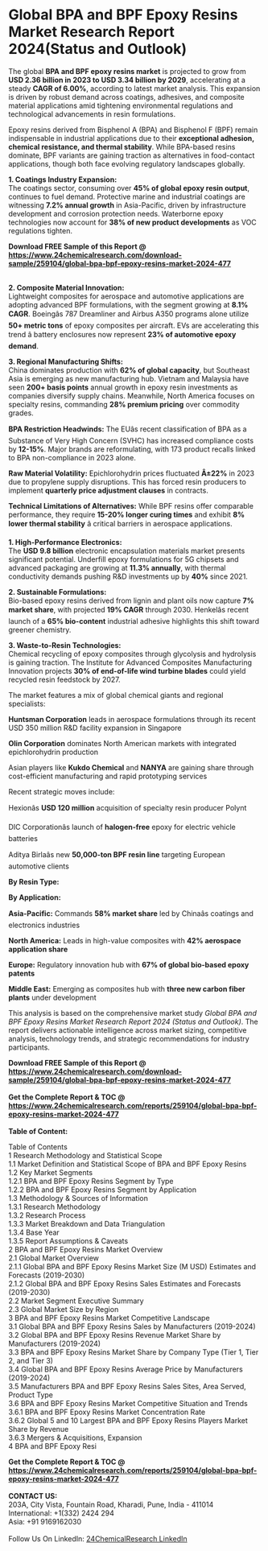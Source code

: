 <h1>Global BPA and BPF Epoxy Resins Market Research Report 2024(Status and Outlook)</h1><p>The global <strong>BPA and BPF epoxy resins market</strong> is projected to grow from <strong>USD 2.36 billion in 2023 to USD 3.34 billion by 2029</strong>, accelerating at a steady <strong>CAGR of 6.00%</strong>, according to latest market analysis. This expansion is driven by robust demand across coatings, adhesives, and composite material applications amid tightening environmental regulations and technological advancements in resin formulations.</p><p>Epoxy resins derived from Bisphenol A (BPA) and Bisphenol F (BPF) remain indispensable in industrial applications due to their <strong>exceptional adhesion, chemical resistance, and thermal stability</strong>. While BPA-based resins dominate, BPF variants are gaining traction as alternatives in food-contact applications, though both face evolving regulatory landscapes globally.</p><p><strong>1. Coatings Industry Expansion:</strong><br>
The coatings sector, consuming over <strong>45% of global epoxy resin output</strong>, continues to fuel demand. Protective marine and industrial coatings are witnessing <strong>7.2% annual growth</strong> in Asia-Pacific, driven by infrastructure development and corrosion protection needs. Waterborne epoxy technologies now account for <strong>38% of new product developments</strong> as VOC regulations tighten.</p><div><b>Download FREE Sample of this Report @ 
            <a href="https://www.24chemicalresearch.com/download-sample/259104/global-bpa-bpf-epoxy-resins-market-2024-477">
            https://www.24chemicalresearch.com/download-sample/259104/global-bpa-bpf-epoxy-resins-market-2024-477</a></b></div><br><p><strong>2. Composite Material Innovation:</strong><br>
Lightweight composites for aerospace and automotive applications are adopting advanced BPF formulations, with the segment growing at <strong>8.1% CAGR</strong>. Boeingâs 787 Dreamliner and Airbus A350 programs alone utilize <strong>50+ metric tons</strong> of epoxy composites per aircraft. EVs are accelerating this trend â battery enclosures now represent <strong>23% of automotive epoxy demand</strong>.</p><p><strong>3. Regional Manufacturing Shifts:</strong><br>
China dominates production with <strong>62% of global capacity</strong>, but Southeast Asia is emerging as new manufacturing hub. Vietnam and Malaysia have seen <strong>200+ basis points</strong> annual growth in epoxy resin investments as companies diversify supply chains. Meanwhile, North America focuses on specialty resins, commanding <strong>28% premium pricing</strong> over commodity grades.</p><p><strong>BPA Restriction Headwinds:</strong> The EUâs recent classification of BPA as a Substance of Very High Concern (SVHC) has increased compliance costs by <strong>12-15%</strong>. Major brands are reformulating, with 173 product recalls linked to BPA non-compliance in 2023 alone.</p><p><strong>Raw Material Volatility:</strong> Epichlorohydrin prices fluctuated <strong>Â±22%</strong> in 2023 due to propylene supply disruptions. This has forced resin producers to implement <strong>quarterly price adjustment clauses</strong> in contracts.</p><p><strong>Technical Limitations of Alternatives:</strong> While BPF resins offer comparable performance, they require <strong>15-20% longer curing times</strong> and exhibit <strong>8% lower thermal stability</strong> â critical barriers in aerospace applications.</p><p><strong>1. High-Performance Electronics:</strong><br>
The <strong>USD 9.8 billion</strong> electronic encapsulation materials market presents significant potential. Underfill epoxy formulations for 5G chipsets and advanced packaging are growing at <strong>11.3% annually</strong>, with thermal conductivity demands pushing R&amp;D investments up by <strong>40%</strong> since 2021.</p><p><strong>2. Sustainable Formulations:</strong><br>
Bio-based epoxy resins derived from lignin and plant oils now capture <strong>7% market share</strong>, with projected <strong>19% CAGR</strong> through 2030. Henkelâs recent launch of a <strong>65% bio-content</strong> industrial adhesive highlights this shift toward greener chemistry.</p><p><strong>3. Waste-to-Resin Technologies:</strong><br>
Chemical recycling of epoxy composites through glycolysis and hydrolysis is gaining traction. The Institute for Advanced Composites Manufacturing Innovation projects <strong>30% of end-of-life wind turbine blades</strong> could yield recycled resin feedstock by 2027.</p><p>The market features a mix of global chemical giants and regional specialists:</p><p><strong>Huntsman Corporation</strong> leads in aerospace formulations through its recent USD 350 million R&amp;D facility expansion in Singapore</p><p><strong>Olin Corporation</strong> dominates North American markets with integrated epichlorohydrin production</p><p>Asian players like <strong>Kukdo Chemical</strong> and <strong>NANYA</strong> are gaining share through cost-efficient manufacturing and rapid prototyping services</p><p>Recent strategic moves include:</p><p>Hexionâs <strong>USD 120 million</strong> acquisition of specialty resin producer Polynt</p><p>DIC Corporationâs launch of <strong>halogen-free</strong> epoxy for electric vehicle batteries</p><p>Aditya Birlaâs new <strong>50,000-ton BPF resin line</strong> targeting European automotive clients</p><p><strong>By Resin Type:</strong></p><p><strong>By Application:</strong></p><p><strong>Asia-Pacific:</strong> Commands <strong>58% market share</strong> led by Chinaâs coatings and electronics industries</p><p><strong>North America:</strong> Leads in high-value composites with <strong>42% aerospace application share</strong></p><p><strong>Europe:</strong> Regulatory innovation hub with <strong>67% of global bio-based epoxy patents</strong></p><p><strong>Middle East:</strong> Emerging as composites hub with <strong>three new carbon fiber plants</strong> under development</p><p>This analysis is based on the comprehensive market study <em>Global BPA and BPF Epoxy Resins Market Research Report 2024 (Status and Outlook)</em>. The report delivers actionable intelligence across market sizing, competitive analysis, technology trends, and strategic recommendations for industry participants.</p><div><b>Download FREE Sample of this Report @ 
            <a href="https://www.24chemicalresearch.com/download-sample/259104/global-bpa-bpf-epoxy-resins-market-2024-477">
            https://www.24chemicalresearch.com/download-sample/259104/global-bpa-bpf-epoxy-resins-market-2024-477</a></b></div><br><div><b>Get the Complete Report & TOC @ 
            <a href="https://www.24chemicalresearch.com/reports/259104/global-bpa-bpf-epoxy-resins-market-2024-477">
            https://www.24chemicalresearch.com/reports/259104/global-bpa-bpf-epoxy-resins-market-2024-477</a></b></div><br>
            <b>Table of Content:</b><p>Table of Contents<br />
1 Research Methodology and Statistical Scope<br />
1.1 Market Definition and Statistical Scope of BPA and BPF Epoxy Resins<br />
1.2 Key Market Segments<br />
1.2.1 BPA and BPF Epoxy Resins Segment by Type<br />
1.2.2 BPA and BPF Epoxy Resins Segment by Application<br />
1.3 Methodology & Sources of Information<br />
1.3.1 Research Methodology<br />
1.3.2 Research Process<br />
1.3.3 Market Breakdown and Data Triangulation<br />
1.3.4 Base Year<br />
1.3.5 Report Assumptions & Caveats<br />
2 BPA and BPF Epoxy Resins Market Overview<br />
2.1 Global Market Overview<br />
2.1.1 Global BPA and BPF Epoxy Resins Market Size (M USD) Estimates and Forecasts (2019-2030)<br />
2.1.2 Global BPA and BPF Epoxy Resins Sales Estimates and Forecasts (2019-2030)<br />
2.2 Market Segment Executive Summary<br />
2.3 Global Market Size by Region<br />
3 BPA and BPF Epoxy Resins Market Competitive Landscape<br />
3.1 Global BPA and BPF Epoxy Resins Sales by Manufacturers (2019-2024)<br />
3.2 Global BPA and BPF Epoxy Resins Revenue Market Share by Manufacturers (2019-2024)<br />
3.3 BPA and BPF Epoxy Resins Market Share by Company Type (Tier 1, Tier 2, and Tier 3)<br />
3.4 Global BPA and BPF Epoxy Resins Average Price by Manufacturers (2019-2024)<br />
3.5 Manufacturers BPA and BPF Epoxy Resins Sales Sites, Area Served, Product Type<br />
3.6 BPA and BPF Epoxy Resins Market Competitive Situation and Trends<br />
3.6.1 BPA and BPF Epoxy Resins Market Concentration Rate<br />
3.6.2 Global 5 and 10 Largest BPA and BPF Epoxy Resins Players Market Share by Revenue<br />
3.6.3 Mergers & Acquisitions, Expansion<br />
4 BPA and BPF Epoxy Resi</p><div><b>Get the Complete Report & TOC @ 
            <a href="https://www.24chemicalresearch.com/reports/259104/global-bpa-bpf-epoxy-resins-market-2024-477">
            https://www.24chemicalresearch.com/reports/259104/global-bpa-bpf-epoxy-resins-market-2024-477</a></b></div><br><b>CONTACT US:</b><br>
            203A, City Vista, Fountain Road, Kharadi, Pune, India - 411014<br>
            International: +1(332) 2424 294<br>
            Asia: +91 9169162030 <br><br>
            Follow Us On LinkedIn: <a href="https://www.linkedin.com/company/24chemicalresearch/">24ChemicalResearch LinkedIn</a>